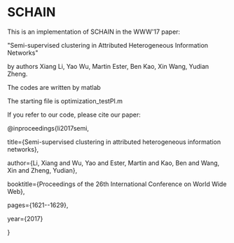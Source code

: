 # SCHAIN
This is an implementation of SCHAIN in the WWW'17 paper:

"Semi-supervised clustering in Attributed Heterogeneous Information Networks" 

by authors Xiang Li, Yao Wu, Martin Ester, Ben Kao, Xin Wang, Yudian Zheng.

The codes are written by matlab

The starting file is optimization_testPI.m

If you refer to our code, please cite our paper:

@inproceedings{li2017semi,

  title={Semi-supervised clustering in attributed heterogeneous information networks},
  
  author={Li, Xiang and Wu, Yao and Ester, Martin and Kao, Ben and Wang, Xin and Zheng, Yudian},
  
  booktitle={Proceedings of the 26th International Conference on World Wide Web},
  
  pages={1621--1629},
  
  year={2017}
  
}
